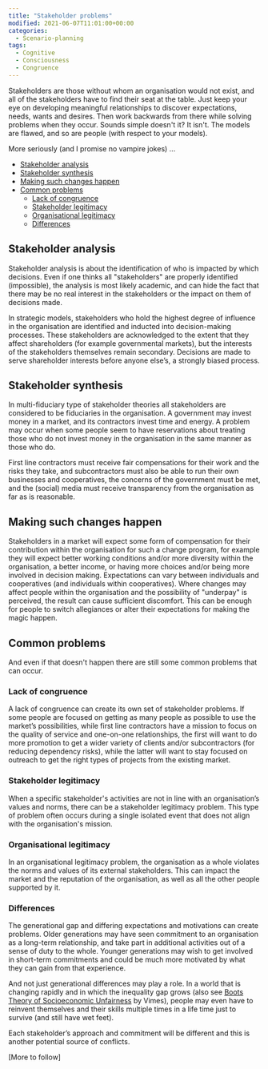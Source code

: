 ```yaml
---
title: "Stakeholder problems"
modified: 2021-06-07T11:01:00+00:00
categories:
  - Scenario-planning
tags:
  - Cognitive
  - Consciousness
  - Congruence
---
```


Stakeholders are those without whom an organisation would not exist, and all of the stakeholders have to find their seat at the table. Just keep your eye on developing meaningful relationships to discover expectations, needs, wants and desires. Then work backwards from there while solving problems when they occur. Sounds simple doesn't it? It isn't. The models are flawed, and so are people (with respect to your models). 

More seriously (and I promise no vampire jokes) ...

- [Stakeholder analysis](#stakeholder-analysis)
- [Stakeholder synthesis](#stakeholder-synthesis)
- [Making such changes happen](#making-such-changes-happen)
- [Common problems](#common-problems)
  - [Lack of congruence](#lack-of-congruence)
  - [Stakeholder legitimacy](#stakeholder-legitimacy)
  - [Organisational legitimacy](#organisational-legitimacy)
  - [Differences](#differences)

## Stakeholder analysis

Stakeholder analysis is about the identification of who is impacted by which decisions. Even if one thinks all "stakeholders" are properly identified (impossible), the analysis is most likely academic, and can hide the fact that there may be no real interest in the stakeholders or the impact on them of decisions made.

In strategic models, stakeholders who hold the highest degree of influence in the organisation are identified and inducted into decision-making processes. These stakeholders are acknowledged to the extent that they affect shareholders (for example governmental markets), but the interests of the stakeholders themselves remain secondary. Decisions are made to serve shareholder interests before anyone else’s, a strongly biased process.

## Stakeholder synthesis

In multi-fiduciary type of stakeholder theories all stakeholders are considered to be fiduciaries in the organisation. A government may invest money in a market, and its contractors invest time and energy. A problem may occur when some people seem to have reservations about treating those who do not invest money in the organisation in the same manner as those who do.

First line contractors must receive fair compensations for their work and the risks they take, and subcontractors must also be able to run their own businesses and cooperatives, the concerns of the government must be met, and the (social) media must receive transparency from the organisation as far as is reasonable.

## Making such changes happen

Stakeholders in a market will expect some form of compensation for their contribution within the organisation for such a change program, for example they will expect better working conditions and/or more diversity within the organisation, a better income, or having more choices and/or being more involved in decision making. Expectations can vary between individuals and cooperatives (and individuals within cooperatives). Where changes may affect people within the organisation and the possibility of "underpay" is perceived, the result can cause sufficient discomfort. This can be enough for people to switch allegiances or alter their expectations for making the magic happen.

## Common problems

And even if that doesn't happen there are still some common problems that can occur.

### Lack of congruence
A lack of congruence can create its own set of stakeholder problems. If some people are focused on getting as many people as possible to use the market’s possibilities, while first line contractors have a mission to focus on the quality of service and one-on-one relationships, the first will want to do more promotion to get a wider variety of clients and/or subcontractors (for reducing dependency risks), while the latter will want to stay focused on outreach to get the right types of projects from the existing market.

### Stakeholder legitimacy
When a specific stakeholder's activities are not in line with an organisation’s values and norms, there can be a stakeholder legitimacy problem. This type of problem often occurs during a single isolated event that does not align with the organisation's mission.

### Organisational legitimacy
In an organisational legitimacy problem, the organisation as a whole violates the norms and values of its external stakeholders. This can impact the market and the reputation of the organisation, as well as all the other people supported by it.

### Differences
The generational gap and differing expectations and motivations can create problems. Older generations may have seen commitment to an organisation as a long-term relationship, and take part in additional activities out of a sense of duty to the whole. Younger generations may wish to get involved in short-term commitments and could be much more motivated by what they can gain from that experience. 

And not just generational differences may play a role. In a world that is changing rapidly and in which the inequality gap grows (also see [Boots Theory of Socioeconomic Unfairness](https://samvimesbootstheory.com/) by Vimes), people may even have to reinvent themselves and their skills multiple times in a life time just to survive (and still have wet feet). 

Each stakeholder’s approach and commitment will be different and this is another potential source of conflicts.

[More to follow]


                                                                                                                          

